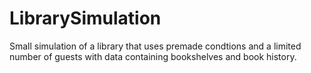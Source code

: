 # LibrarySimulation
Small simulation of a library that uses premade condtions and a limited number of guests with data containing bookshelves and book history.
